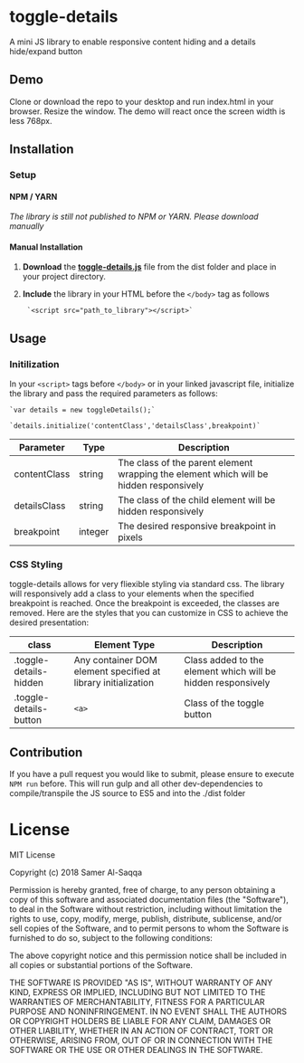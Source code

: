 # toggle-details

A mini JS library to enable responsive content hiding and a details hide/expand button

## Demo
Clone or download the repo to your desktop and run index.html in your browser. Resize the window. The demo will react once the screen width is less 768px.

## Installation
### Setup
#### NPM / YARN
*The library is still not published to NPM or YARN. Please download manually*
#### Manual Installation
1. **Download** the **[toggle-details.js](https://github.com/ssagga/toggle-details/blob/master/dist/toggle-details.js)** file from the dist folder and place in your project directory.
1. **Include** the library in your HTML before the `</body>` tag as follows

        `<script src="path_to_library"></script>`

## Usage

### Initilization

In your `<script>` tags before `</body>` or in your linked javascript file, initialize the library and pass the required parameters as follows:

    `var details = new toggleDetails();`
    
    `details.initialize('contentClass','detailsClass',breakpoint)`


| Parameter | Type | Description |
|-----|---------|--|
|contentClass|string|The class of the parent element wrapping the element which will be hidden responsively
|detailsClass|string|The class of the child element will be hidden responsively
|breakpoint|integer|The desired responsive breakpoint in pixels

### CSS Styling

toggle-details allows for very fliexible styling via standard css. The library will responsively add a class to your elements when the specified breakpoint is reached. Once the breakpoint is exceeded, the classes are removed. Here are the styles that you can customize in CSS to achieve the desired presentation:

| class | Element Type | Description |
|-----|---------|--|
|.toggle-details-hidden| Any container DOM element specified at library initialization | Class added to the element which will be hidden responsively|
|.toggle-details-button| `<a>` | Class of the toggle button

## Contribution
If you have a pull request you would like to submit, please ensure to execute `NPM run` before. This will run gulp and all other dev-dependencies to compile/transpile the JS source to ES5 and into the ./dist folder

# License
MIT License

Copyright (c) 2018 Samer Al-Saqqa

Permission is hereby granted, free of charge, to any person obtaining a copy
of this software and associated documentation files (the "Software"), to deal
in the Software without restriction, including without limitation the rights
to use, copy, modify, merge, publish, distribute, sublicense, and/or sell
copies of the Software, and to permit persons to whom the Software is
furnished to do so, subject to the following conditions:

The above copyright notice and this permission notice shall be included in all
copies or substantial portions of the Software.

THE SOFTWARE IS PROVIDED "AS IS", WITHOUT WARRANTY OF ANY KIND, EXPRESS OR
IMPLIED, INCLUDING BUT NOT LIMITED TO THE WARRANTIES OF MERCHANTABILITY,
FITNESS FOR A PARTICULAR PURPOSE AND NONINFRINGEMENT. IN NO EVENT SHALL THE
AUTHORS OR COPYRIGHT HOLDERS BE LIABLE FOR ANY CLAIM, DAMAGES OR OTHER
LIABILITY, WHETHER IN AN ACTION OF CONTRACT, TORT OR OTHERWISE, ARISING FROM,
OUT OF OR IN CONNECTION WITH THE SOFTWARE OR THE USE OR OTHER DEALINGS IN THE
SOFTWARE.
